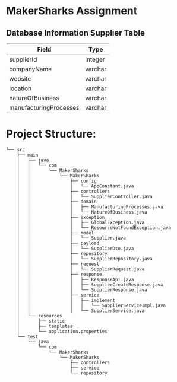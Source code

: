 # MakerSharks Assignment
 
## Database Information Supplier Table

| Field                   | Type    |
|-------------------------|---------|
| supplierId              | Integer |
| companyName             | varchar |
| website                 | varchar |
| location                | varchar |
| natureOfBusiness        | varchar |
| manufacturingProcesses  | varchar |

                                  
# Project Structure:

```
└── src
    ├── main
    │   ├── java
    │   │   └── com
    │   │       └── MakerSharks
    │   │           └── MakerSharks
    │   │               ├── config
    │   │               │   └── AppConstant.java
    │   │               ├── controllers
    │   │               │   └── SupplierController.java
    │   │               ├── domain
    │   │               │   ├── ManufacturingProcesses.java
    │   │               │   └── NatureOfBusiness.java
    │   │               ├── exception
    │   │               │   ├── GlobalException.java
    │   │               │   └── ResourceNotFoundException.java
    │   │               ├── model
    │   │               │   └── Supplier.java
    │   │               ├── payload
    │   │               │   └── SupplierDto.java
    │   │               ├── repository
    │   │               │   └── SupplierRepository.java
    │   │               ├── request
    │   │               │   └── SupplierRequest.java
    │   │               ├── response
    │   │               │   ├── ResponseApi.java
    │   │               │   ├── SupplierCreateResponse.java
    │   │               │   └── SupplierResponse.java
    │   │               ├── service
    │   │               │   ├── implement
    │   │               │   │   └── SupplierServiceImpl.java
    │   │               │   └── SupplierService.java
    │   └── resources
    │       ├── static
    │       ├── templates
    │       └── application.properties
    └── test
        └── java
            └── com
                └── MakerSharks
                    └── MakerSharks
                        ├── controllers
                        ├── service
                        └── repository
```
